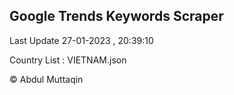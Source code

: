 

## Google Trends Keywords Scraper 
 
Last Update 27-01-2023 , 20:39:10

Country List :
VIETNAM.json



© Abdul Muttaqin 
